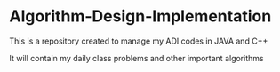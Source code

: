 # Algorithm-Design-Implementation
This is a repository created to manage my ADI codes in JAVA and C++

It will contain my daily class problems and other important algorithms
